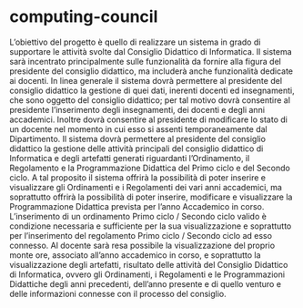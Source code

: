 # computing-council
L’obiettivo del progetto è quello di realizzare un sistema in grado di supportare le
attività svolte dal Consiglio Didattico di Informatica. Il sistema sarà incentrato principalmente sulle funzionalità da fornire alla
figura del presidente del consiglio didattico, ma includerà anche funzionalità dedicate ai docenti.
In linea generale il sistema dovrà permettere al presidente del consiglio
didattico la gestione di quei dati, inerenti docenti ed insegnamenti, che sono oggetto del consiglio didattico;
per tal motivo dovrà consentire al presidente l’inserimento degli insegnamenti, dei docenti e degli anni accademici. Inoltre
dovrà consentire al presidente di modificare lo stato di un docente nel momento in cui esso
si assenti temporaneamente dal Dipartimento.
Il sistema dovrà permettere al presidente del consiglio didattico la gestione delle attività principali del
consiglio didattico di Informatica e degli artefatti generati riguardanti l’Ordinamento, il Regolamento e la Programmazione Didattica
del Primo ciclo e del Secondo ciclo.
A tal proposito il sistema offrirà la possibilità di poter inserire e visualizzare gli Ordinamenti e i Regolamenti
dei vari anni accademici, ma soprattutto offrirà la possibilità di poter inserire, modificare e visualizzare la Programmazione Didattica prevista per
l’anno Accademico in corso.
L’inserimento di un ordinamento Primo ciclo
/
Secondo ciclo valido è condizione necessaria e sufficiente per la sua visualizzazione e soprattutto
per l’inserimento del regolamento Primo ciclo
/
Secondo ciclo ad esso connesso.
Al docente sarà resa possibile la visualizzazione del proprio monte ore,
associato all’anno accademico in corso, e soprattutto la visualizzazione degli artefatti, risultato delle attività del Consiglio Didattico di Informatica,
ovvero gli Ordinamenti, i Regolamenti e le Programmazioni Didattiche degli anni precedenti,
dell’anno presente e di quello venturo e delle informazioni connesse con il processo del consiglio.
